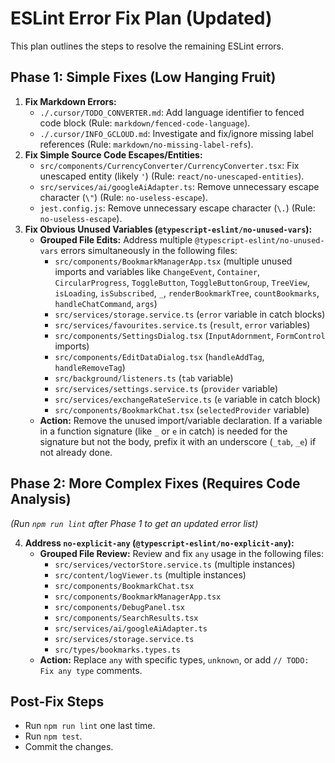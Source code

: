 # ESLint Error Fix Plan (Updated)

This plan outlines the steps to resolve the remaining ESLint errors.

## Phase 1: Simple Fixes (Low Hanging Fruit)

1.  **Fix Markdown Errors:**
    *   `./.cursor/TODO_CONVERTER.md`: Add language identifier to fenced code block (Rule: `markdown/fenced-code-language`).
    *   `./.cursor/INFO_GCLOUD.md`: Investigate and fix/ignore missing label references (Rule: `markdown/no-missing-label-refs`).
2.  **Fix Simple Source Code Escapes/Entities:**
    *   `src/components/CurrencyConverter/CurrencyConverter.tsx`: Fix unescaped entity (likely `'`) (Rule: `react/no-unescaped-entities`).
    *   `src/services/ai/googleAiAdapter.ts`: Remove unnecessary escape character (`\"`) (Rule: `no-useless-escape`).
    *   `jest.config.js`: Remove unnecessary escape character (`\.`) (Rule: `no-useless-escape`).
3.  **Fix Obvious Unused Variables (`@typescript-eslint/no-unused-vars`):**
    *   **Grouped File Edits:** Address multiple `@typescript-eslint/no-unused-vars` errors simultaneously in the following files:
        *   `src/components/BookmarkManagerApp.tsx` (multiple unused imports and variables like `ChangeEvent`, `Container`, `CircularProgress`, `ToggleButton`, `ToggleButtonGroup`, `TreeView`, `isLoading`, `isSubscribed`, `_`, `renderBookmarkTree`, `countBookmarks`, `handleChatCommand`, `args`)
        *   `src/services/storage.service.ts` (`error` variable in catch blocks)
        *   `src/services/favourites.service.ts` (`result`, `error` variables)
        *   `src/components/SettingsDialog.tsx` (`InputAdornment`, `FormControl` imports)
        *   `src/components/EditDataDialog.tsx` (`handleAddTag`, `handleRemoveTag`)
        *   `src/background/listeners.ts` (`tab` variable)
        *   `src/services/settings.service.ts` (`provider` variable)
        *   `src/services/exchangeRateService.ts` (`e` variable in catch block)
        *   `src/components/BookmarkChat.tsx` (`selectedProvider` variable)
    *   **Action:** Remove the unused import/variable declaration. If a variable in a function signature (like `_` or `e` in catch) is needed for the signature but not the body, prefix it with an underscore (`_tab`, `_e`) if not already done.

## Phase 2: More Complex Fixes (Requires Code Analysis)

*(Run `npm run lint` after Phase 1 to get an updated error list)*

4.  **Address `no-explicit-any` (`@typescript-eslint/no-explicit-any`):**
    *   **Grouped File Review:** Review and fix `any` usage in the following files:
        *   `src/services/vectorStore.service.ts` (multiple instances)
        *   `src/content/logViewer.ts` (multiple instances)
        *   `src/components/BookmarkChat.tsx`
        *   `src/components/BookmarkManagerApp.tsx`
        *   `src/components/DebugPanel.tsx`
        *   `src/components/SearchResults.tsx`
        *   `src/services/ai/googleAiAdapter.ts`
        *   `src/services/storage.service.ts`
        *   `src/types/bookmarks.types.ts`
    *   **Action:** Replace `any` with specific types, `unknown`, or add `// TODO: Fix any type` comments.

## Post-Fix Steps

*   Run `npm run lint` one last time.
*   Run `npm test`.
*   Commit the changes. 
